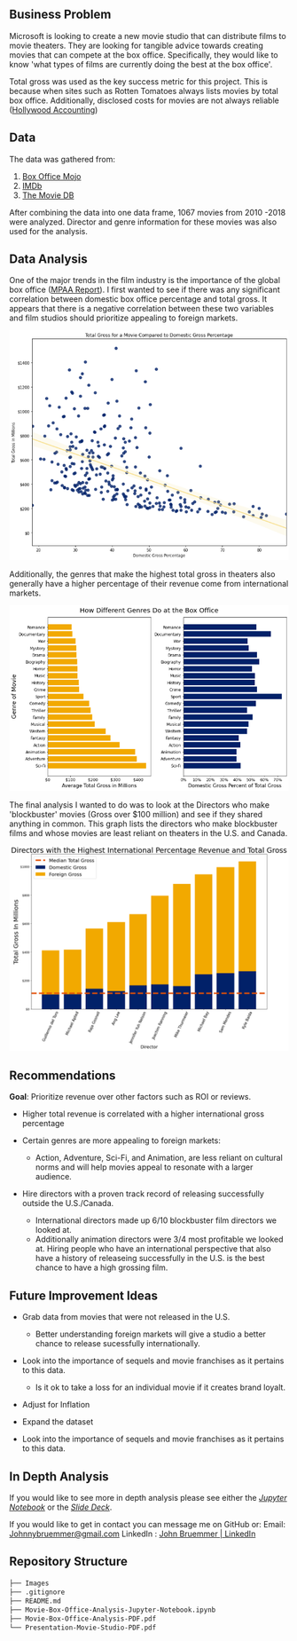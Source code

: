 
## Business Problem

Microsoft is looking to create a new movie studio that can distribute films to movie theaters. They are looking for tangible advice towards creating movies that can compete at the box office. Specifically, they would like to know 'what types of films are currently doing the best at the box office'. 

Total gross was used as the key success metric for this project. This is because when sites such as Rotten Tomatoes always lists movies by total box office. Additionally, disclosed costs for movies are not always reliable ([Hollywood Accounting](https://en.wikipedia.org/wiki/Hollywood_accounting))

## Data
The data was gathered from:

 1. [Box Office Mojo](https://www.boxofficemojo.com/)
 2. [IMDb](https://www.imdb.com/)
 3. [The Movie DB](https://www.themoviedb.org/?language=en-US)

After combining the data into one data frame, 1067 movies from 2010 -2018 were analyzed. Director and genre information for these movies was also used for the analysis. 

## Data Analysis

One of the major trends in the film industry is the importance of the global box office ([MPAA Report](https://www.motionpictures.org/wp-content/uploads/2019/03/MPAA-THEME-Report-2018.pdf)). I first wanted to see if there was any significant correlation between domestic box office percentage and total gross. It appears that there is a negative correlation between these two variables and film studios should prioritize appealing to foreign markets. 

 ![Domestic_Gross_Percentage_VS_Total_Revenue](/Images/Gross_Percentage_Vs._Revenue.png "Domestic Gross Percentage is Negatively Correlated with Revene")

Additionally, the genres that make the highest total gross in theaters also generally have a higher percentage of their revenue come from international markets. 

 ![Average Gross for Genres](/Images/Average_Gross_For_Genres.png "Genres That Make The Most Money")

The final analysis I wanted to do was to look at the Directors who make 'blockbuster' movies (Gross over $100 million) and see if they shared anything in common. This graph lists the directors who make blockbuster films and whose movies are least reliant on theaters in the U.S. and Canada. 

 ![Director Bar Chart](Images/Director_Bar_Chart.png "International Directors and Animation Directors dominate the top 10 in this category")

## Recommendations 
**Goal**: Prioritize revenue over other factors such as ROI or reviews.
    

 - Higher total revenue is correlated with a higher international gross percentage
 -  Certain genres are more appealing to foreign markets:
	 
	 - Action, Adventure, Sci-Fi, and Animation, are less reliant on cultural norms and will help movies appeal to resonate with a larger audience. 
	 
 - Hire directors with a proven track record of releasing successfully outside the U.S./Canada.
	 - International directors made up 6/10 blockbuster film directors we looked at. 
	 - Additionally animation directors were 3/4 most profitable we looked at. Hiring people who have an international perspective that also have a history of releaseing successfully in the U.S. is the best chance to have a high grossing film.

## Future Improvement Ideas
-   Grab data from movies that were not released in the U.S.
	-  Better understanding foreign markets will give a studio a better chance to release sucessfully internationally. 
    

-   Look into the importance of sequels and movie franchises as it pertains to this data.
	- Is it ok to take a loss for an individual movie if it creates brand loyalt.
    
-   Adjust for Inflation
  
-   Expand the dataset
   
-   Look into the importance of sequels and movie franchises as it pertains to this data.

## In Depth Analysis
If you would like to see more in depth analysis please see either the *[Jupyter Notebook](https://github.com/Jbruemmer/Movie-Studio-Analysis/blob/main/Movie%20Box%20Office%20Analysis%20Jupyter%20Notebook.ipynb)* or the *[Slide Deck](https://github.com/Jbruemmer/Movie-Studio-Analysis/blob/main/Presentation%20Movie%20Studio%20PDF.pdf)*.

If you would like to get in contact you can message me on GitHub or:
Email: Johnnybruemmer@gmail.com
LinkedIn : [John Bruemmer | LinkedIn](https://www.linkedin.com/in/john-bruemmer-407a58a4/)

## Repository Structure
```
├── Images
├── .gitignore
├── README.md
├── Movie-Box-Office-Analysis-Jupyter-Notebook.ipynb
├── Movie-Box-Office-Analysis-PDF.pdf
└── Presentation-Movie-Studio-PDF.pdf
```

